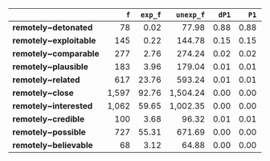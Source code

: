 |                          |   `f` |   `exp_f` |   `unexp_f` |   `dP1` |   `P1` |   `dP2` |   `P2` |   `LRC` |     `G2` |        `N` |   `f1` |    `f2` | `l1`     | `l2`        |
|:-------------------------|------:|----------:|------------:|--------:|-------:|--------:|-------:|--------:|---------:|-----------:|-------:|--------:|:---------|:------------|
| **remotely~detonated**   |    78 |      0.02 |       77.98 |    0.88 |   0.88 |    0.00 |   0.00 |   12.69 | 1,243.75 | 72,839,589 | 16,426 |      89 | remotely | detonated   |
| **remotely~exploitable** |   145 |      0.22 |      144.78 |    0.15 |   0.15 |    0.01 |   0.01 |    8.79 | 1,613.38 | 72,839,589 | 16,426 |     986 | remotely | exploitable |
| **remotely~comparable**  |   277 |      2.76 |      274.24 |    0.02 |   0.02 |    0.02 |   0.02 |    6.15 | 2,015.00 | 72,839,589 | 16,426 |  12,252 | remotely | comparable  |
| **remotely~plausible**   |   183 |      3.96 |      179.04 |    0.01 |   0.01 |    0.01 |   0.01 |    4.89 | 1,048.46 | 72,839,589 | 16,426 |  17,571 | remotely | plausible   |
| **remotely~related**     |   617 |     23.76 |      593.24 |    0.01 |   0.01 |    0.04 |   0.04 |    4.36 | 2,857.41 | 72,839,589 | 16,426 | 105,375 | remotely | related     |
| **remotely~close**       | 1,597 |     92.76 |    1,504.24 |    0.00 |   0.00 |    0.09 |   0.10 |    3.90 | 6,229.80 | 72,839,589 | 16,426 | 411,329 | remotely | close       |
| **remotely~interested**  | 1,062 |     59.65 |    1,002.35 |    0.00 |   0.00 |    0.06 |   0.06 |    3.90 | 4,177.56 | 72,839,589 | 16,426 | 264,528 | remotely | interested  |
| **remotely~credible**    |   100 |      3.68 |       96.32 |    0.01 |   0.01 |    0.01 |   0.01 |    3.87 |   468.95 | 72,839,589 | 16,426 |  16,318 | remotely | credible    |
| **remotely~possible**    |   727 |     55.31 |      671.69 |    0.00 |   0.00 |    0.04 |   0.04 |    3.41 | 2,431.85 | 72,839,589 | 16,426 | 245,272 | remotely | possible    |
| **remotely~believable**  |    68 |      3.12 |       64.88 |    0.00 |   0.00 |    0.00 |   0.00 |    3.33 |   290.03 | 72,839,589 | 16,426 |  13,823 | remotely | believable  |